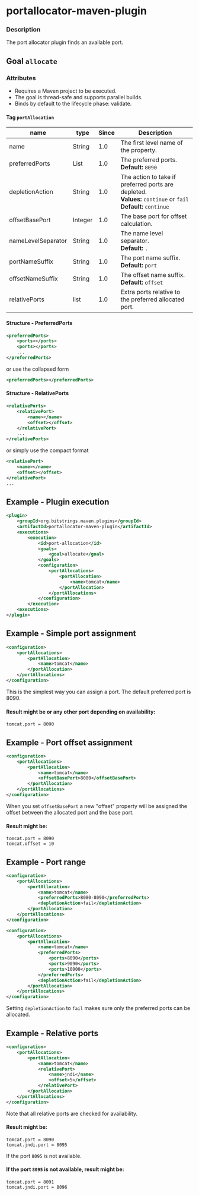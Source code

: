 portallocator-maven-plugin
==========================

### Description

The port allocator plugin finds an available port.

Goal `allocate`
---------------

### Attributes

* Requires a Maven project to be executed.
* The goal is thread-safe and supports parallel builds.
* Binds by default to the lifecycle phase: validate.

#### Tag `portAllocation`

| name | type | Since | Description |
| ---- | ---- | ----- | ----------- |
| name | String | 1.0 | The first level name of the property. |
| preferredPorts | List | 1.0 | The preferred ports.<br/>**Default:** `8090` |
| depletionAction | String | 1.0 | The action to take if preferred ports are depleted.<br/>**Values:** `continue` or `fail`<br/>**Default:** `continue`  |
| offsetBasePort | Integer | 1.0 | The base port for offset calculation. |
| nameLevelSeparator | String | 1.0 | The name level separator.<br/>**Default:** `.` |
| portNameSuffix | String | 1.0 | The port name suffix.<br/>**Default:** `port` |
| offsetNameSuffix | String | 1.0 | The offset name suffix.<br/>**Default:** `offset` |
| relativePorts | list | 1.0 | Extra ports relative to the preferred allocated port. |


#### Structure - PreferredPorts
```xml
<preferredPorts>
    <ports></ports>
    <ports></ports>
    ...
</preferredPorts>
```

or use the collapsed form

```xml
<preferredPorts></preferredPorts>
```

#### Structure - RelativePorts
```xml
<relativePorts>
    <relativePort>
        <name></name>
        <offset></offset>
    </relativePort>
    ...
</relativePorts>
```

or simply use the compact format

```xml
<relativePort>
    <name></name>
    <offset></offset>
</relativePort>
...
```


Example - Plugin execution
--------------------------
```xml
<plugin>
    <groupId>org.bitstrings.maven.plugins</groupId>
    <artifactId>portallocator-maven-plugin</artifactId>
    <executions>
        <execution>
            <id>port-allocation</id>
            <goals>
                <goal>allocate</goal>
            </goals>
            <configuration>
                <portAllocations>
                    <portAllocation>
                        <name>tomcat</name>
                    </portAllocation>
                </portAllocations>
            </configuration>
        </execution>
    <executions>
</plugin>
```


Example - Simple port assignment
--------------------------------
```xml
<configuration>
    <portAllocations>
        <portAllocation>
            <name>tomcat</name>
        </portAllocation>
    </portAllocations>
</configuration>
```

This is the simplest way you can assign a port. The default preferred port is 8090.

#### Result might be or any other port depending on availability:
```
tomcat.port = 8090
```


Example - Port offset assignment
--------------------------------
```xml
<configuration>
    <portAllocations>
        <portAllocation>
            <name>tomcat</name>
            <offsetBasePort>8080</offsetBasePort>
        </portAllocation>
    </portAllocations>
</configuration>
```

When you set `offsetBasePort` a new "offset" property will be assigned the offset between the allocated port and the base port.

#### Result might be:
```
tomcat.port = 8090
tomcat.offset = 10
```


Example - Port range
--------------------
```xml
<configuration>
    <portAllocations>
        <portAllocation>
            <name>tomcat</name>
            <preferredPorts>8080-8090</preferredPorts>
            <depletionAction>fail</depletionAction>
        </portAllocation>
    </portAllocations>
</configuration>
```

```xml
<configuration>
    <portAllocations>
        <portAllocation>
            <name>tomcat</name>
            <preferredPorts>
                <ports>8090</ports>
                <ports>9090</ports>
                <ports>10000</ports>
            </preferredPorts>
            <depletionAction>fail</depletionAction>
        </portAllocation>
    </portAllocations>
</configuration>
```

Setting `depletionAction` to `fail` makes sure only the preferred ports can be allocated.


Example - Relative ports
------------------------
```xml
<configuration>
    <portAllocations>
        <portAllocation>
            <name>tomcat</name>
            <relativePort>
                <name>jndi</name>
                <offset>5</offset>
            </relativePort>
        </portAllocation>
    </portAllocations>
</configuration>
```

Note that all relative ports are checked for availability.

#### Result might be:
```
tomcat.port = 8090
tomcat.jndi.port = 8095
```

If the port `8095` is not available.

#### If the port `8095` is not available, result might be:
```
tomcat.port = 8091
tomcat.jndi.port = 8096
```
